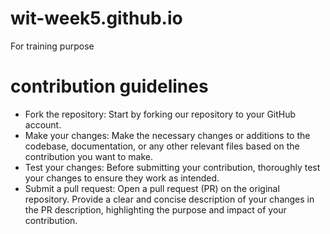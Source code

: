 # wit-week5.github.io
For training purpose

# contribution guidelines

- Fork the repository: Start by forking our repository to your GitHub account.
- Make your changes: Make the necessary changes or additions to the codebase, documentation, or any other relevant files based on the contribution you want to make.
- Test your changes: Before submitting your contribution, thoroughly test your changes to ensure they work as intended.
- Submit a pull request: Open a pull request (PR) on the original repository. Provide a clear and concise description of your changes in the PR description, highlighting the purpose and impact of your contribution. 
